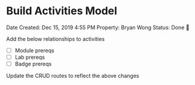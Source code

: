 # Build Activities Model

Date Created: Dec 15, 2019 4:55 PM
Property: Bryan Wong
Status: Done 🙌

Add the below relationships to activities

- [ ]  Module prereqs
- [ ]  Lab prereqs
- [ ]  Badge prereqs

Update the CRUD routes to reflect the above changes